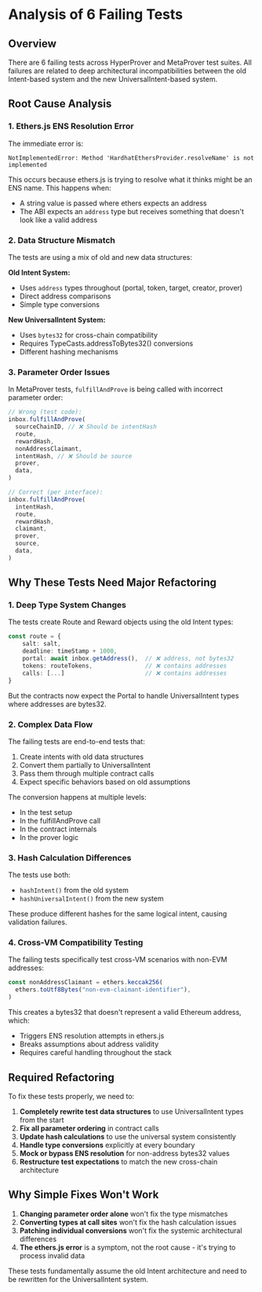 # Analysis of 6 Failing Tests

## Overview

There are 6 failing tests across HyperProver and MetaProver test suites. All failures are related to deep architectural incompatibilities between the old Intent-based system and the new UniversalIntent-based system.

## Root Cause Analysis

### 1. Ethers.js ENS Resolution Error

The immediate error is:

```
NotImplementedError: Method 'HardhatEthersProvider.resolveName' is not implemented
```

This occurs because ethers.js is trying to resolve what it thinks might be an ENS name. This happens when:

- A string value is passed where ethers expects an address
- The ABI expects an `address` type but receives something that doesn't look like a valid address

### 2. Data Structure Mismatch

The tests are using a mix of old and new data structures:

**Old Intent System:**

- Uses `address` types throughout (portal, token, target, creator, prover)
- Direct address comparisons
- Simple type conversions

**New UniversalIntent System:**

- Uses `bytes32` for cross-chain compatibility
- Requires TypeCasts.addressToBytes32() conversions
- Different hashing mechanisms

### 3. Parameter Order Issues

In MetaProver tests, `fulfillAndProve` is being called with incorrect parameter order:

```typescript
// Wrong (test code):
inbox.fulfillAndProve(
  sourceChainID, // ❌ Should be intentHash
  route,
  rewardHash,
  nonAddressClaimant,
  intentHash, // ❌ Should be source
  prover,
  data,
)

// Correct (per interface):
inbox.fulfillAndProve(
  intentHash,
  route,
  rewardHash,
  claimant,
  prover,
  source,
  data,
)
```

## Why These Tests Need Major Refactoring

### 1. Deep Type System Changes

The tests create Route and Reward objects using the old Intent types:

```typescript
const route = {
    salt: salt,
    deadline: timeStamp + 1000,
    portal: await inbox.getAddress(),  // ❌ address, not bytes32
    tokens: routeTokens,               // ❌ contains addresses
    calls: [...]                       // ❌ contains addresses
}
```

But the contracts now expect the Portal to handle UniversalIntent types where addresses are bytes32.

### 2. Complex Data Flow

The failing tests are end-to-end tests that:

1. Create intents with old data structures
2. Convert them partially to UniversalIntent
3. Pass them through multiple contract calls
4. Expect specific behaviors based on old assumptions

The conversion happens at multiple levels:

- In the test setup
- In the fulfillAndProve call
- In the contract internals
- In the prover logic

### 3. Hash Calculation Differences

The tests use both:

- `hashIntent()` from the old system
- `hashUniversalIntent()` from the new system

These produce different hashes for the same logical intent, causing validation failures.

### 4. Cross-VM Compatibility Testing

The failing tests specifically test cross-VM scenarios with non-EVM addresses:

```typescript
const nonAddressClaimant = ethers.keccak256(
  ethers.toUtf8Bytes("non-evm-claimant-identifier"),
)
```

This creates a bytes32 that doesn't represent a valid Ethereum address, which:

- Triggers ENS resolution attempts in ethers.js
- Breaks assumptions about address validity
- Requires careful handling throughout the stack

## Required Refactoring

To fix these tests properly, we need to:

1. **Completely rewrite test data structures** to use UniversalIntent types from the start
2. **Fix all parameter ordering** in contract calls
3. **Update hash calculations** to use the universal system consistently
4. **Handle type conversions** explicitly at every boundary
5. **Mock or bypass ENS resolution** for non-address bytes32 values
6. **Restructure test expectations** to match the new cross-chain architecture

## Why Simple Fixes Won't Work

1. **Changing parameter order alone** won't fix the type mismatches
2. **Converting types at call sites** won't fix the hash calculation issues
3. **Patching individual conversions** won't fix the systemic architectural differences
4. **The ethers.js error** is a symptom, not the root cause - it's trying to process invalid data

These tests fundamentally assume the old Intent architecture and need to be rewritten for the UniversalIntent system.
